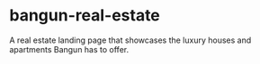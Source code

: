 # bangun-real-estate
A real estate landing page that showcases the luxury houses and apartments Bangun has to offer.
